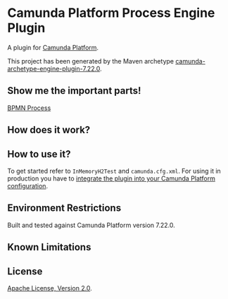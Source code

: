 # Camunda Platform Process Engine Plugin
A plugin for [Camunda Platform](http://docs.camunda.org).

This project has been generated by the Maven archetype
[camunda-archetype-engine-plugin-7.22.0](https://docs.camunda.org/manual/latest/user-guide/process-applications/maven-archetypes/).

## Show me the important parts!
[BPMN Process](src/test/resources/process.bpmn)

## How does it work?

## How to use it?
To get started refer to `InMemoryH2Test` and `camunda.cfg.xml`.
For using it in production you have to [integrate the plugin into your Camunda Platform configuration](https://docs.camunda.org/manual/latest/user-guide/process-engine/process-engine-plugins/).

## Environment Restrictions
Built and tested against Camunda Platform version 7.22.0.

## Known Limitations

## License
[Apache License, Version 2.0](http://www.apache.org/licenses/LICENSE-2.0).

<!-- Tweet
New @Camunda example: Camunda Platform Process Engine Plugin - A plugin for [Camunda Platform](http://docs.camunda.org). https://github.com/camunda-consulting/code/tree/master/snippets/camunda-process-engine-plugin
-->
